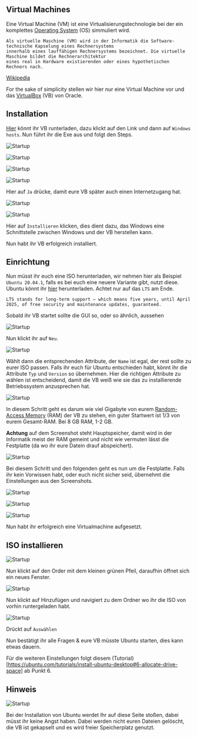 ## Virtual Machines

Eine Virtual Machine (VM) ist eine Virtualisierungstechnologie bei der ein komplettes [Operating System](https://de.wikipedia.org/wiki/Betriebssystem) (OS) simmuliert wird.
```
Als virtuelle Maschine (VM) wird in der Informatik die Software-technische Kapselung eines Rechnersystems 
innerhalb eines lauffähigen Rechnersystems bezeichnet. Die virtuelle Maschine bildet die Rechnerarchitektur 
eines real in Hardware existierenden oder eines hypothetischen Rechners nach.
```
[Wikipedia](https://de.wikipedia.org/wiki/Virtuelle_Maschine)

For the sake of simplicity stellen wir hier nur eine Virtual Machine vor und das [VirtualBox](https://de.wikipedia.org/wiki/VirtualBox) (VB) von Oracle.

## Installation

[Hier](https://www.virtualbox.org/wiki/Downloads) könnt ihr VB runterladen, 
dazu klickt auf den Link und dann auf ``Windows hosts``. Nun führt ihr die Exe aus 
und folgt den Steps.

![Startup](vm/startup.png)


![Startup](vm/2.png)


![Startup](vm/3.png)


![Startup](vm/4.png)

Hier auf ``Ja`` drücke, damit eure VB später auch einen Internetzugang hat.



![Startup](vm/5.png)



![Startup](vm/6.png)

Hier auf ``Installieren`` klicken, dies dient dazu, das Windows eine Schnittstelle 
zwischen Windows und der VB herstellen kann.

Nun habt ihr VB erfolgreich installiert.

## Einrichtung

Nun müsst ihr euch eine ISO herunterladen, wir nehmen hier als Beispiel 
``Ubuntu 20.04.1``, falls es bei euch eine neuere Variante gibt, nutzt diese. Ubuntu könnt ihr [hier](https://ubuntu.com/download/desktop) herunterladen.
Achtet nur auf das ``LTS`` am Ende. 

```LTS stands for long-term support — which means five years, until April 2025, of free security and maintenance updates, guaranteed.```


Sobald ihr VB startet sollte die GUI so, oder so ähnlich, aussehen

![Startup](vm/7.png)

Nun klickt ihr auf ``Neu``.




![Startup](vm/8.png)

Wählt dann die entsprechenden Attribute, der ``Name`` ist egal, der rest sollte zu eurer ISO passen.
Falls ihr euch für Ubuntu entschieden habt, könnt ihr die Attribute ``Typ`` und ``Version`` so übernehmen.
Hier die richtigen Attribute zu wählen ist entscheidend, damit die VB weiß wie sie das zu installierende Betriebssystem anzusprechen hat.



![Startup](vm/9.png)

In diesem Schritt geht es darum wie viel Gigabyte von eurem [Random-Access Memory](https://de.wikipedia.org/wiki/Random-Access_Memory) (RAM)
der VB zu stehen, ein guter Startwert ist 1/3 von eurem Gesamt-RAM. Bei 8 GB RAM, 1-2 GB.

**Achtung** auf dem Screenshot steht Hauptspeicher, damit wird in der Informatik meist der RAM gemeint und nicht wie 
 vermuten lässt die Festplatte (da wo ihr eure Datein drauf abspeichert).

 
 
![Startup](vm/10.png)

Bei diesem Schritt und den folgenden geht es nun um die Festplatte.
Falls ihr kein Vorwissen habt, oder euch nicht sicher seid, übernehmt die Einstellungen aus den Screenshots.



![Startup](vm/11.png)


![Startup](vm/12.png)


![Startup](vm/13.png)

Nun habt ihr erfolgreich eine Virtualmachine aufgesetzt.


## ISO installieren

![Startup](vm/14.png)

Nun klickt auf den Order mit dem kleinen grünen Pfeil, daraufhin öffnet sich ein neues Fenster.



![Startup](vm/15.png)

Nun klickt auf Hinzufügen und navigiert zu dem Ordner wo ihr die ISO von vorhin runtergeladen habt.



![Startup](vm/16.png)

Drückt auf ``Auswählen``

Nun bestätigt ihr alle Fragen & eure VB müsste Ubuntu starten, dies kann etwas dauern.

Für die weiteren Einstellungen folgt diesem 
(Tutorial)[https://ubuntu.com/tutorials/install-ubuntu-desktop#6-allocate-drive-space] ab Punkt 6.


## Hinweis

![Startup](vm/17.png)

Bei der Installation von Ubuntu werdet Ihr auf diese Seite stoßen, 
dabei müsst ihr keine Angst haben. Dabei werden nicht euren Dateien gelöscht, 
die VB ist gekapselt und es wird freier Speicherplatz genutzt.